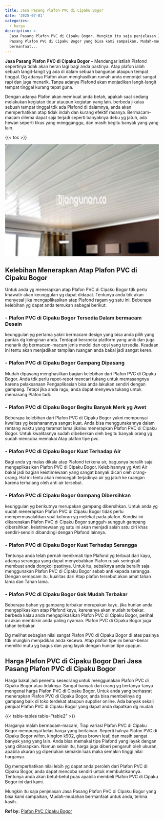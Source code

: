 ```yaml
---
title: Jasa Pasang Plafon PVC di Cipaku Bogor
date: '2025-07-01'
categories:
  - harga
description: >-
  Jasa Pasang Plafon PVC di Cipaku Bogor. Mungkin itu saja penjelasan Jasa
  Pasang Plafon PVC di Cipaku Bogor yang bisa kami sampaikan, Mudah-mudahan
  bermanfaat...
---
```


**Jasa Pasang Plafon PVC di Cipaku Bogor** – Mendengar istilah Plafond sepertinya tidak akan heran lagi bagi anda pastinya. Atap plafon ialah sebuah langit-langit yg ada di dalam sebuah bangunan ataupun tempat tinggal. Dg adanya Plafon akan menghasilkan rumah anda menonjol sangat rapi dan juga menarik. Tanpa adanya Plafond akan menjadikan langit-langit tempat tinggal kurang tepat guna.

Dengan adanya Plafon akan membuat anda betah, apakah saat sedang melakukan kegiatan tidur ataupun kegiatan yang lain. berbeda jikalau sebuah tempat tinggal tdk ada Plafond di dalamnya, anda akan memperhatikan atap tidak indah dan kurang efektif rasanya. Bermacam-macam dilema dapat saja terjadi seperti banyaknya debu yg jatuh, ada hewan seperti tikus yang mengganggu, dan masih begitu banyak yang yang lain.

{{< toc >}}

![Jasa Pasang Plafon PVC di Cipaku Bogor](/images/flafond-pvc-murah08.png)

## Kelebihan Menerapkan Atap Plafon PVC di Cipaku Bogor

Untuk anda yg menerapkan atap Plafon PVC di Cipaku Bogor tdk perlu khawatir akan keunggulan yg dapat didapat. Tentunya anda tdk akan menyesal jika mengaplikasikan atap Plafond ragam yg satu ini. Beberapa kelebihan yg dapat anda temukan sebagai berikut:

### \- Plafon PVC di Cipaku Bogor Tersedia Dalam bermacam Desain

keunggulan yg pertama yakni bermacam design yang bisa anda pilih yang pantas dg keinginan anda. Terdapat beraneka platform yang unik dan juga menarik dg bermacam-macam jenis model dan opsi yang tersedia. Keadaan ini tentu akan menjadikan tampilan ruangan anda bakal jadi sangat keren.

### \- Plafon PVC di Cipaku Bogor Gampang Dipasang

Mudah dipasang menghasilkan bagian kelebihan dari Plafon PVC di Cipaku Bogor. Anda tdk perlu repot-repot mencari tukang untuk memasangnya karena pelaksanaan Pengaplikasian bisa anda lakukan sendiri dengan gampang. Tetapi jika anda ragu, anda dapat menyewa tukang untuk memasang Plafon tadi.

### \- Plafon PVC di Cipaku Bogor Begitu Banyak Merk yg Awet

Beberapa kelebihan dari Plafon PVC di Cipaku Bogor yakni mempunyai kwalitas yg ketahanannya sangat kuat. Anda bisa menggunakannya dalam rentang waktu yang teramat lama jikalau menerapkan Plafon PVC di Cipaku Bogor. Untuk kwalitasnya sudah dibeberkan oleh begitu banyak orang yg sudah mencoba memakai Atap plafon tipe pvc.

### \- Plafon PVC di Cipaku Bogor Kuat Terhadap Air

Bagi anda yg malas dikala atap Plafond terkena air, bagusnya beralih saja mengaplikasikan Plafon PVC di Cipaku Bogor. Kelebihannya yg Anti Air bakal jadi bagian keistimewaan yang sangat banyak dicari oleh orang-orang. Hal ini tentu akan mencegah terjadinya air yg jatuh ke ruangan karena terhalang oleh anti air tersebut.

### \- Plafon PVC di Cipaku Bogor Gampang Dibersihkan

keunggulan yg berikutnya merupakan gampang dibersihkan. Untuk anda yg sudah menerapkan Plafon PVC di Cipaku Bogor tidak perlu mempermasalahkan soal kotoran yg melekat pada plafon. Kondisi ini dikarenakan Plafon PVC di Cipaku Bogor sungguh-sungguh gampang dibersihkan. keistimewaan yg satu ini akan menjadi salah satu ciri khas sendiri-sendiri dibandingi dengan Plafond lainnya.

### \- Plafon PVC di Cipaku Bogor Kuat Terhadap Serangga

Tentunya anda telah pernah menikmati tipe Plafond yg terbuat dari kayu, adanya serangga yang dapat menyebabkan Plafon rusak seringkali membuat anda dongkol pastinya. Untuk itu, sebaiknya anda beralih saja menggunakan Plafon PVC di Cipaku Bogor sebab anti kepada serangga. Dengan semacam itu, kualitas dari Atap plafon tersebut akan amat tahan lama dan Tahan lama.

### \- Plafon PVC di Cipaku Bogor Gak Mudah Terbakar

Beberapa bahan yg gampang terbakar merupakan kayu, jika hunian anda mengaplikasikan atap Plafond kayu, karenanya akan mudah terbakar. berbeda kalau anda mengaplikasikan Plafon PVC di Cipaku Bogor, perihal ini akan membikin anda paling nyaman. Plafon PVC di Cipaku Bogor juga tahan terbakar.

Dg melihat sebagian nilai sangat Plafon PVC di Cipaku Bogor di atas pasinya tdk mungkin menjadikan anda kecewa. Atap plafon tipe ini benar-benar memiliki mutu yg bagus dan yang layak dengan hunian tipe apapun.

## Harga Plafon PVC di Cipaku Bogor Dari Jasa Pasang Plafon PVC di Cipaku Bogor

Harga bakal jadi penentu seseorang untuk menggunakan Plafon PVC di Cipaku Bogor atau tidaknya. Sangat banyak dari orang yg bertanya-tanya mengenai harga Plafon PVC di Cipaku Bogor. Untuk anda yang berhasrat menerapkan Plafon PVC di Cipaku Bogor, anda bisa membelinya dg gampang baik di toko terdekat ataupun supplier online. Ada banyak sekali penjual Plafon PVC di Cipaku Bogor yang dapat anda dapatkan dg mudah.

{{< table-tables table="table2" >}}

Harganya malah bermacam-macam, Tiap variasi Plafon PVC di Cipaku Bogor mempunyai kelas harga yang berlainan. Seperti halnya Plafon PVC di Cipaku Bogor wifon, kingfon k902, gloss brown leaf, dan masih sangat banyak yang yang lain. Anda bisa memakai tipe Plafond yang layak dengan yang diharapkan. Namun selain itu, harga juga diberi pengaruh oleh ukuran, apabila ukuran yg diperlukan semakin luas maka semakin tinggi nilai harganya.

Dg memperhatikan nilai lebih yg dapat anda peroleh dari Plafon PVC di Cipaku Bogor, anda dapat mencoba sendiri untuk membuktikannya. Tentunya anda akan betul-betul puas apabila membeli Plafon PVC di Cipaku Bogor ini dari kami.

Mungkin itu saja penjelasan Jasa Pasang Plafon PVC di Cipaku Bogor yang bisa kami sampaikan, Mudah-mudahan bermanfaat untuk anda, terima kasih.

**Ref by:** [Plafon PVC Cipaku Bogor](https://id.wikipedia.org/wiki/Plafon)
